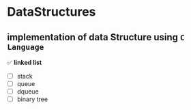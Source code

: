 # DataStructures
implementation of data Structure using `C Language`
---
:white_check_mark: **linked list**
* [ ] stack
* [ ] queue
* [ ] dqueue
* [ ] binary tree
